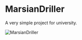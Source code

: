 # MarsianDriller

A very simple project for university.

![MarsianDriller](https://user-images.githubusercontent.com/74785269/200191059-880984c5-20ac-486f-ae7c-5b84cf6d2352.png)
